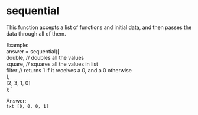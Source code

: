 # sequential

This function accepts a list of functions and initial data, and then passes the data through all of them.

Example:\
answer = sequential([\
    double, // doubles all the values   \
    square, // squares all the values in list  \
    filter  // returns 1 if it receives a 0, and a 0 otherwise  \
  ],\
  [2, 3, 1, 0]\
);
`


Answer:\
`txt
[0, 0, 0, 1]
`


